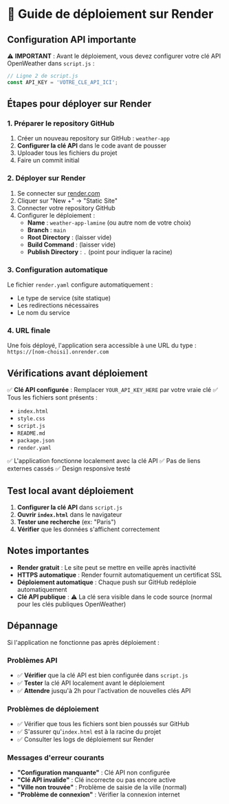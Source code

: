# 🚀 Guide de déploiement sur Render

## Configuration API importante

⚠️ **IMPORTANT** : Avant le déploiement, vous devez configurer votre clé API OpenWeather dans `script.js` :

```javascript
// Ligne 2 de script.js
const API_KEY = 'VOTRE_CLE_API_ICI';
```

## Étapes pour déployer sur Render

### 1. Préparer le repository GitHub
1. Créer un nouveau repository sur GitHub : `weather-app`
2. **Configurer la clé API** dans le code avant de pousser
3. Uploader tous les fichiers du projet
4. Faire un commit initial

### 2. Déployer sur Render
1. Se connecter sur [render.com](https://render.com)
2. Cliquer sur "New +" → "Static Site"
3. Connecter votre repository GitHub
4. Configurer le déploiement :
   - **Name** : `weather-app-lamine` (ou autre nom de votre choix)
   - **Branch** : `main`
   - **Root Directory** : (laisser vide)
   - **Build Command** : (laisser vide)
   - **Publish Directory** : `.` (point pour indiquer la racine)

### 3. Configuration automatique
Le fichier `render.yaml` configure automatiquement :
- Le type de service (site statique)
- Les redirections nécessaires
- Le nom du service

### 4. URL finale
Une fois déployé, l'application sera accessible à une URL du type :
`https://[nom-choisi].onrender.com`

## Vérifications avant déploiement

✅ **Clé API configurée** : Remplacer `YOUR_API_KEY_HERE` par votre vraie clé
✅ Tous les fichiers sont présents :
- `index.html`
- `style.css`
- `script.js`
- `README.md`
- `package.json`
- `render.yaml`

✅ L'application fonctionne localement avec la clé API
✅ Pas de liens externes cassés
✅ Design responsive testé

## Test local avant déploiement

1. **Configurer la clé API** dans `script.js`
2. **Ouvrir `index.html`** dans le navigateur
3. **Tester une recherche** (ex: "Paris")
4. **Vérifier** que les données s'affichent correctement

## Notes importantes

- **Render gratuit** : Le site peut se mettre en veille après inactivité
- **HTTPS automatique** : Render fournit automatiquement un certificat SSL
- **Déploiement automatique** : Chaque push sur GitHub redéploie automatiquement
- **Clé API publique** : ⚠️ La clé sera visible dans le code source (normal pour les clés publiques OpenWeather)

## Dépannage

Si l'application ne fonctionne pas après déploiement :

### Problèmes API
- ✅ **Vérifier** que la clé API est bien configurée dans `script.js`
- ✅ **Tester** la clé API localement avant le déploiement
- ✅ **Attendre** jusqu'à 2h pour l'activation de nouvelles clés API

### Problèmes de déploiement
- ✅ Vérifier que tous les fichiers sont bien poussés sur GitHub
- ✅ S'assurer qu'`index.html` est à la racine du projet
- ✅ Consulter les logs de déploiement sur Render

### Messages d'erreur courants
- **"Configuration manquante"** : Clé API non configurée
- **"Clé API invalide"** : Clé incorrecte ou pas encore active
- **"Ville non trouvée"** : Problème de saisie de la ville (normal)
- **"Problème de connexion"** : Vérifier la connexion internet
